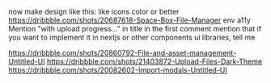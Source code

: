 now make design like this:
like icons color or better
https://dribbble.com/shots/20687618-Space-Box-File-Manager
env
a11y
Mention "with upload progress..." in title
in the first comment mention that if you want to implement it in nextjs or other components ui libraries, tell me

https://dribbble.com/shots/20860792-File-and-asset-management-Untitled-UI
https://dribbble.com/shots/21403872-Upload-Files-Dark-Theme
https://dribbble.com/shots/20082602-Import-modals-Untitled-UI
